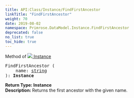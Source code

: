 ```yaml
---
title: API:Class/Instance/FindFirstAncestor
linkTitle: "FindFirstAncestor"
weight: 70
date: 2019-08-02
namespace: Primrose.DataModel.Instance.FindFirstAncestor
deprecated: false
no_list: true
toc_hide: true
---
```

Method of <a href="/docs/api-reference/Class/Instance"><img src="/icons/silk/default.png"/>&nbsp;Instance</a>
<pre class="method-declaration">
FindFirstAncestor (
    name: <a class="type" href="/docs/api-reference/System/string">string</a>
): <b class="page-type">Instance</b></pre>
<b>Return Type: </b>
<b class="page-type">Instance</b>
<br/>
<b>Description: </b>
Returns the first ancestor with the given name.


